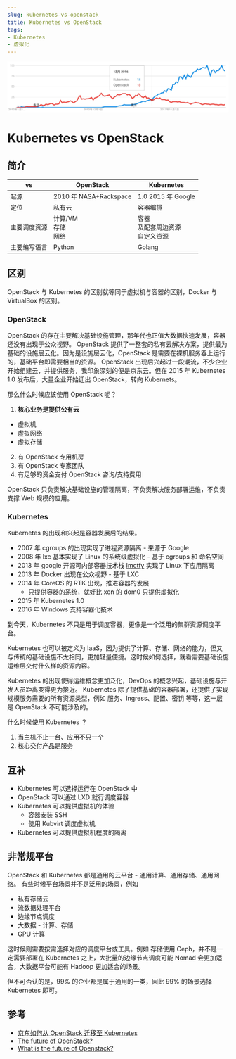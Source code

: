 ```yaml
---
slug: kubernetes-vs-openstack
title: Kubernetes vs OpenStack
tags:
- Kubernetes
- 虚拟化
---
```


![10年趋势](./2020-09-28-kubernetes-vs-openstack-10y-trend.jpg)

# Kubernetes vs OpenStack

## 简介

<!-- https://trends.google.com/trends/explore?date=2010-01-01%202020-09-28&geo=US&q=%2Fg%2F11b7lxp79d,%2Fm%2F0cm87w_ -->

| vs           | OpenStack                 | Kubernetes                             |
| ------------ | ------------------------- | -------------------------------------- |
| 起源         | 2010 年 NASA+Rackspace    | 1.0 2015 年 Google                     |
| 定位         | 私有云                    | 容器编排                               |
| 主要调度资源 | 计算/VM<br/>存储<br/>网络 | 容器<br/>及配套周边资源<br/>自定义资源 |
| 主要编写语言 | Python                    | Golang                                 |

<!-- more -->

## 区别

OpenStack 与 Kubernetes 的区别就等同于虚拟机与容器的区别，Docker 与 VirtualBox 的区别。

### OpenStack

OpenStack 的存在主要解决基础设施管理，那年代也正值大数据快速发展，容器还没有出现于公众视野。
OpenStack 提供了一整套的私有云解决方案，提供最为基础的设施层云化。因为是设施层云化，OpenStack 是需要在裸机服务器上运行的，基础平台即需要相当的资源。
OpenStack 出现后兴起过一段潮流，不少企业开始组建云，并提供服务，我印象深刻的便是京东云。但在 2015 年 Kubernetes 1.0 发布后，大量企业开始迁出 OpenStack，转向 Kubernets。

那么什么时候应该使用 OpenStack 呢？

1. **核心业务是提供公有云**

- 虚拟机
- 虚拟网络
- 虚拟存储

2. 有 OpenStack 专用机房
3. 有 OpenStack 专家团队
4. 有足够的资金支付 OpenStack 咨询/支持费用

OpenStack 只负责解决基础设施的管理隔离，不负责解决服务部署运维，不负责支撑 Web 规模的应用。

### Kubernetes

Kubernetes 的出现和兴起是容器发展后的结果。

- 2007 年 cgroups 的出现实现了进程资源隔离 - 来源于 Google
- 2008 年 lxc 基本实现了 Linux 的系统级虚拟化 - 基于 cgroups 和 命名空间
- 2013 年 google 开源可内部容器技术栈 [lmctfy](https://github.com/google/lmctfy) 实现了 Linux 下应用隔离
- 2013 年 Docker 出现在公众视野 - 基于 LXC
- 2014 年 CoreOS 的 RTK 出现，推进容器的发展
  - 只提供容器的系统，就好比 xen 的 dom0 只提供虚拟化
- 2015 年 Kubernetes 1.0
- 2016 年 Windows 支持容器化技术

到今天，Kubernetes 不只是用于调度容器，更像是一个泛用的集群资源调度平台。

Kubernetes 也可以被定义为 IaaS，因为提供了计算、存储、网络的能力，但又与传统的基础设施不太相同，更加轻量便捷。这时候如何选择，就看需要基础设施运维层交付什么样的资源内容。

Kubernetes 的出现使得运维概念更加泛化，DevOps 的概念兴起，基础设施与开发人员距离变得更为接近。
Kubernetes 除了提供基础的容器部署，还提供了实现规模服务需要的所有资源类型，例如 服务、Ingress、配置、密钥 等等，这一层是 OpenStack 不可能涉及的。

什么时候使用 Kubernetes ？

1. 当主机不止一台、应用不只一个
2. 核心交付产品是服务

## 互补

- Kubernetes 可以选择运行在 OpenStack 中
- OpenStack 可以通过 LXD 就行调度容器
- Kubernetes 可以提供虚拟机的体验
  - 容器安装 SSH
  - 使用 Kubvirt 调度虚拟机
- Kubernetes 可以提供虚拟机程度的隔离

## 非常规平台

OpenStack 和 Kubernetes 都是通用的云平台 - 通用计算、通用存储、通用网络。
有些时候平台场景并不是泛用的场景，例如

- 私有存储云
- 流数据处理平台
- 边缘节点调度
- 大数据 - 计算、存储
- GPU 计算

这时候则需要按需选择对应的调度平台或工具。例如 存储使用 Ceph，并不是一定需要部署在 Kubernetes 之上，大批量的边缘节点调度可能 Nomad 会更加适合，大数据平台可能有 Hadoop 更加适合的场景。

但不可否认的是，99% 的企业都是属于通用的一类，因此 99% 的场景选择 Kubernetes 即可。

## 参考

- [京东如何从 OpenStack 迁移至 Kubernetes](https://yq.aliyun.com/articles/139446)
- [The future of OpenStack?](https://www.suse.com/c/the-future-of-openstack/)
- [What is the future of Openstack?](https://qr.ae/pNPMWM)
